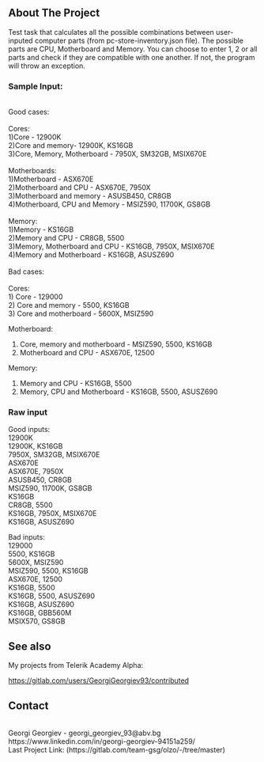 





<!-- ABOUT THE PROJECT -->
## About The Project

Test task that calculates all the possible combinations between user-inputed computer parts (from pc-store-inventory.json file).
The possible parts are CPU, Motherboard and Memory. You can choose to enter 1, 2 or all parts and check if they are compatible with one another. If not, the program will throw an exception.

### Sample Input:
<br />
Good cases:<br />
<br />
Cores:<br />
1)Core - 12900K <br />
2)Core and memory- 12900K, KS16GB<br />
3)Core, Memory, Motherboard - 7950X, SM32GB, MSIX670E<br />
<br />
Motherboards:<br />
1)Motherboard - ASX670E<br />
2)Motherboard and CPU - ASX670E, 7950X<br />
3)Motherboard and memory - ASUSB450, CR8GB<br />
4)Motherboard, CPU and Memory - MSIZ590, 11700K, GS8GB<br />
<br />
Memory:<br />
1)Memory - KS16GB<br />
2)Memory and CPU - CR8GB, 5500<br />
3)Memory, Motherboard and CPU - KS16GB, 7950X, MSIX670E<br />
4)Memory and Motherboard - KS16GB, ASUSZ690<br />

<br />
Bad cases:<br />
<br />
Cores:<br />
1) Core - 129000<br />
2) Core and memory - 5500, KS16GB<br />
3) Core and motherboard - 5600X, MSIZ590 <br />

Motherboard:<br />
1) Core, memory and motherboard - MSIZ590, 5500, KS16GB<br />
2)  Motherboard and CPU - ASX670E, 12500<br />

Memory:<br />
1) Memory and CPU - KS16GB, 5500<br />
2) Memory, CPU and Motherboard - KS16GB, 5500, ASUSZ690<br />

### Raw input

Good inputs:<br />
12900K<br />
12900K, KS16GB<br />
7950X, SM32GB, MSIX670E<br />
ASX670E<br />
ASX670E, 7950X<br />
ASUSB450, CR8GB<br />
MSIZ590, 11700K, GS8GB<br />
KS16GB<br />
CR8GB, 5500<br />
KS16GB, 7950X, MSIX670E<br />
KS16GB, ASUSZ690<br />


Bad inputs:<br />
129000<br />
5500, KS16GB<br />
5600X, MSIZ590 <br />
MSIZ590, 5500, KS16GB<br />
ASX670E, 12500<br />
KS16GB, 5500<br />
KS16GB, 5500, ASUSZ690<br />
KS16GB, ASUSZ690<br />
KS16GB, GBB560M<br />
MSIX570, GS8GB<br />



## See also

My projects from Telerik Academy Alpha:

https://gitlab.com/users/GeorgiGeorgiev93/contributed




<!-- CONTACT -->
## Contact
<br />
Georgi Georgiev - georgi_georgiev_93@abv.bg      https://www.linkedin.com/in/georgi-georgiev-94151a259/ 
<br />
Last Project Link: (https://gitlab.com/team-gsg/olzo/-/tree/master)





<!-- MARKDOWN LINKS & IMAGES -->
<!-- https://www.markdownguide.org/basic-syntax/#reference-style-links -->
[contributors-shield]: https://img.shields.io/github/contributors/othneildrew/Best-README-Template.svg?style=flat-square
[contributors-url]: https://github.com/othneildrew/Best-README-Template/graphs/contributors
[forks-shield]: https://img.shields.io/github/forks/othneildrew/Best-README-Template.svg?style=flat-square
[forks-url]: https://github.com/othneildrew/Best-README-Template/network/members
[stars-shield]: https://img.shields.io/github/stars/othneildrew/Best-README-Template.svg?style=flat-square
[stars-url]: https://github.com/othneildrew/Best-README-Template/stargazers
[issues-shield]: https://img.shields.io/github/issues/othneildrew/Best-README-Template.svg?style=flat-square
[issues-url]: https://github.com/othneildrew/Best-README-Template/issues
[license-shield]: https://img.shields.io/github/license/othneildrew/Best-README-Template.svg?style=flat-square
[license-url]: https://github.com/othneildrew/Best-README-Template/blob/master/LICENSE.txt
[linkedin-shield]: https://img.shields.io/badge/-LinkedIn-black.svg?style=flat-square&logo=linkedin&colorB=555
[linkedin-url]: https://linkedin.com/in/othneildrew
[product-screenshot]: https://ibb.co/3p2h2Kb
[update-data-screenshot]: https://ibb.co/3p2h2Kb
